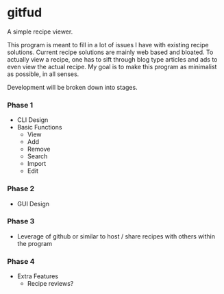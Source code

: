 # gitfud

A simple recipe viewer.

This program is meant to fill in a lot of issues I have with existing recipe solutions.  Current recipe solutions are mainly web based and bloated.  To actually view a recipe, one has to sift through blog type articles and ads to even view the actual recipe.  My goal is to make this program as minimalist as possible, in all senses.



Development will be broken down into stages.

### Phase 1
* CLI Design
* Basic Functions
    * View
    * Add
    * Remove
    * Search
    * Import
    * Edit

### Phase 2
* GUI Design

### Phase 3
* Leverage of github or similar to host / share recipes with others within the program

### Phase 4
* Extra Features
    * Recipe reviews?

